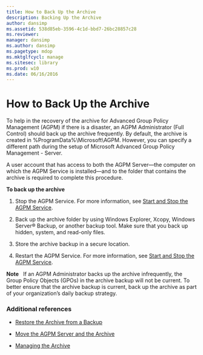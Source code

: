 ```yaml
---
title: How to Back Up the Archive
description: Backing Up the Archive
author: dansimp
ms.assetid: 538d85eb-3596-4c1d-bbd7-26bc28857c28
ms.reviewer: 
manager: dansimp
ms.author: dansimp
ms.pagetype: mdop
ms.mktglfcycl: manage
ms.sitesec: library
ms.prod: w10
ms.date: 06/16/2016
---
```



# How to Back Up the Archive


To help in the recovery of the archive for Advanced Group Policy Management (AGPM) if there is a disaster, an AGPM Administrator (Full Control) should back up the archive frequently. By default, the archive is created in %ProgramData%\\Microsoft\\AGPM. However, you can specify a different path during the setup of Microsoft Advanced Group Policy Management - Server.

A user account that has access to both the AGPM Server—the computer on which the AGPM Service is installed—and to the folder that contains the archive is required to complete this procedure.

**To back up the archive**

1.  Stop the AGPM Service. For more information, see [Start and Stop the AGPM Service](start-and-stop-the-agpm-service-agpm40.md).

2.  Back up the archive folder by using Windows Explorer, Xcopy, Windows Server® Backup, or another backup tool. Make sure that you back up hidden, system, and read-only files.

3.  Store the archive backup in a secure location.

4.  Restart the AGPM Service. For more information, see [Start and Stop the AGPM Service](start-and-stop-the-agpm-service-agpm40.md).

**Note**  
If an AGPM Administrator backs up the archive infrequently, the Group Policy Objects (GPOs) in the archive backup will not be current. To better ensure that the archive backup is current, back up the archive as part of your organization’s daily backup strategy.

 

### Additional references

-   [Restore the Archive from a Backup](restore-the-archive-from-a-backup-agpm40.md)

-   [Move the AGPM Server and the Archive](move-the-agpm-server-and-the-archive-agpm40.md)

-   [Managing the Archive](managing-the-archive-agpm40.md)

 

 





